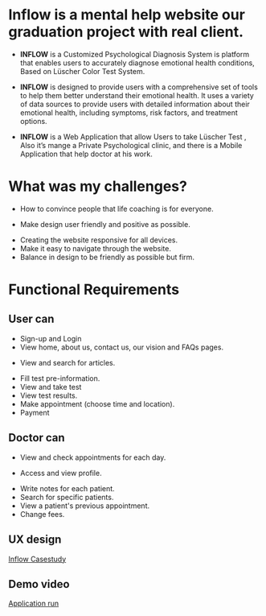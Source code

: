 # Inflow is a mental help website our graduation project with real client.


 - **INFLOW** is a Customized Psychological Diagnosis System is platform that   enables users to accurately diagnose emotional health conditions, Based on Lüscher Color Test System.  
* **INFLOW** is designed to provide users with a comprehensive set of tools to help them better understand their emotional health. It uses a variety of data sources to provide users with detailed information about their emotional health, including symptoms,  risk  factors, and treatment options.
+ **INFLOW** is a Web Application that allow Users to take Lüscher Test , Also it’s mange a Private Psychological clinic, and there is a Mobile Application that help doctor at   his work. 

# What was my challenges? 

- How to convince people that life coaching is for everyone.  
* Make design user friendly and positive as possible.
+ Creating the website responsive for all devices.
+ Make it easy to navigate through the website.
+ Balance in design to be friendly as possible but firm.

# Functional Requirements 

## User can
- Sign-up and Login
- View home, about us, contact us, our vision and FAQs pages. 
* View and search for articles.
+ Fill test pre-information.
+ View and take test
+ View test results.
+ Make appointment (choose time and location).
+ Payment

## Doctor can
- View and check appointments for each day.
* Access and view profile.
+ Write notes for each patient.
+ Search for specific patients.
+ View a patient's previous appointment.
+ Change fees.

## UX design 
[Inflow Casestudy](https://www.behance.net/gallery/173035035/Inflow)

## Demo video
[Application run](https://drive.google.com/drive/folders/1kT7-bIpmtOJuxPjtOwCMn_jw5tg3ovZ7?usp=sharing)
